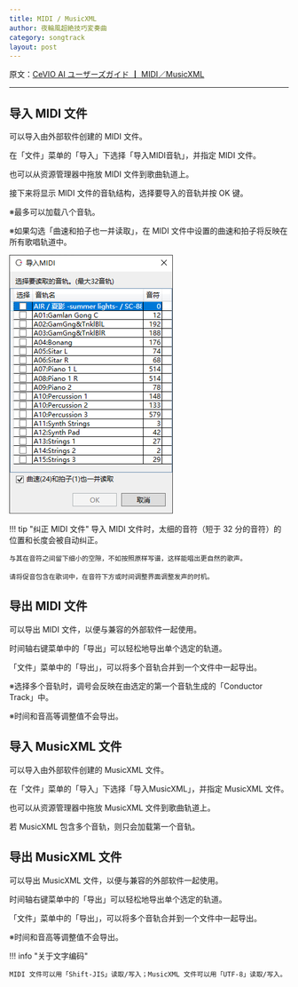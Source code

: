 ```yaml
---
title: MIDI / MusicXML
author: 夜輪風超絶技巧変奏曲
category: songtrack
layout: post
---
```

原文：[CeVIO AI ユーザーズガイド ┃ MIDI／MusicXML](https://cevio.jp/guide/cevio_ai/songtrack/fileimport/)

---

## 导入 MIDI 文件

可以导入由外部软件创建的 MIDI 文件。

在「文件」菜单的「导入」下选择「导入MIDI音轨」，并指定 MIDI 文件。

也可以从资源管理器中拖放 MIDI 文件到歌曲轨道上。

接下来将显示 MIDI 文件的音轨结构，选择要导入的音轨并按 OK 键。

※最多可以加载八个音轨。

※如果勾选「曲速和拍子也一并读取」，在 MIDI 文件中设置的曲速和拍子将反映在所有歌唱轨道中。

![import midi](images/fileimport_1.png)

!!! tip "纠正 MIDI 文件"
    导入 MIDI 文件时，太细的音符（短于 32 分的音符）的位置和长度会被自动纠正。

    与其在音符之间留下细小的空隙，不如按照原样写谱，这样能唱出更自然的歌声。

    请将促音包含在歌词中，在音符下方或时间调整界面调整发声的时机。

## 导出 MIDI 文件

可以导出 MIDI 文件，以便与兼容的外部软件一起使用。

时间轴右键菜单中的「导出」可以轻松地导出单个选定的轨道。

「文件」菜单中的「导出」，可以将多个音轨合并到一个文件中一起导出。

※选择多个音轨时，调号会反映在由选定的第一个音轨生成的「Conductor Track」中。

※时间和音高等调整值不会导出。

## 导入 MusicXML 文件

可以导入由外部软件创建的 MusicXML 文件。

在「文件」菜单的「导入」下选择「导入MusicXML」，并指定 MusicXML 文件。

也可以从资源管理器中拖放 MusicXML 文件到歌曲轨道上。

若 MusicXML 包含多个音轨，则只会加载第一个音轨。

## 导出 MusicXML 文件

可以导出 MusicXML 文件，以便与兼容的外部软件一起使用。

时间轴右键菜单中的「导出」可以轻松地导出单个选定的轨道。

「文件」菜单中的「导出」，可以将多个音轨合并到一个文件中一起导出。

※时间和音高等调整值不会导出。

!!! info "关于文字编码"

    MIDI 文件可以用「Shift-JIS」读取/写入；MusicXML 文件可以用「UTF-8」读取/写入。
